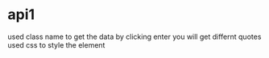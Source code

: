 # api1
used class name to get the data
by clicking enter
you will get differnt quotes
used css to style the element
